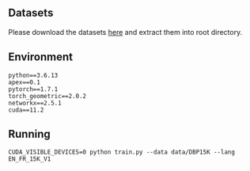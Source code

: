 ## Datasets
Please download the datasets [here]() and extract them into root directory.

## Environment

```
python==3.6.13
apex==0.1
pytorch==1.7.1
torch_geometric==2.0.2
networkx==2.5.1
cuda==11.2
```

## Running

```
CUDA_VISIBLE_DEVICES=0 python train.py --data data/DBP15K --lang EN_FR_15K_V1
```


